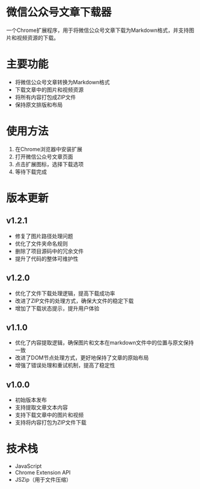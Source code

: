 # 微信公众号文章下载器

一个Chrome扩展程序，用于将微信公众号文章下载为Markdown格式，并支持图片和视频资源的下载。

# 主要功能

- 将微信公众号文章转换为Markdown格式
- 下载文章中的图片和视频资源
- 将所有内容打包成ZIP文件
- 保持原文排版和布局

# 使用方法

1. 在Chrome浏览器中安装扩展
2. 打开微信公众号文章页面
3. 点击扩展图标，选择下载选项
4. 等待下载完成

# 版本更新

## v1.2.1
- 修复了图片路径处理问题
- 优化了文件夹命名规则
- 删除了项目源码中的冗余文件
- 提升了代码的整体可维护性

## v1.2.0
- 优化了文件下载处理逻辑，提高下载成功率
- 改进了ZIP文件的处理方式，确保大文件的稳定下载
- 增加了下载状态提示，提升用户体验

## v1.1.0
- 优化了内容提取逻辑，确保图片和文本在markdown文件中的位置与原文保持一致
- 改进了DOM节点处理方式，更好地保持了文章的原始布局
- 增强了错误处理和重试机制，提高了稳定性

## v1.0.0
- 初始版本发布
- 支持提取文章文本内容
- 支持下载文章中的图片和视频
- 支持将内容打包为ZIP文件下载

# 技术栈

- JavaScript
- Chrome Extension API
- JSZip（用于文件压缩）
